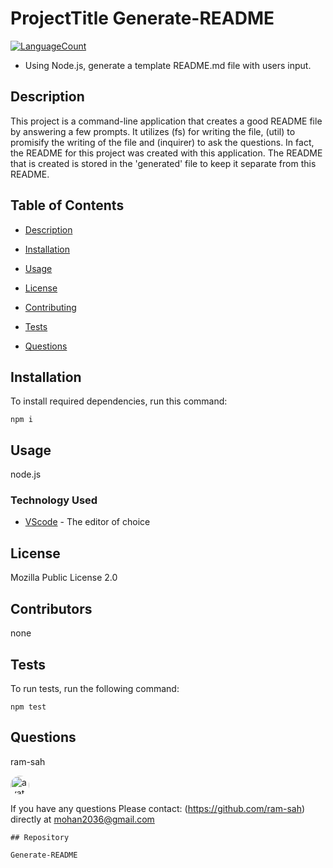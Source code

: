  

# ProjectTitle Generate-README

[![LanguageCount](https://img.shields.io/github/languages/count/ram-sah/Generate-README)](https://github.com/ram-sah/Generate-README)

* Using Node.js, generate a template README.md file with users input.

## Description

This project is a command-line application that creates a good README file by answering a few prompts. It utilizes (fs) for writing the file, (util) to promisify the writing of the file and (inquirer) to ask the questions. In fact, the README for this project was created with this application. The README that is created is stored in the 'generated' file to keep it separate from this README.

## Table of Contents   

* [Description](#description)
    
* [Installation](#install)
            
* [Usage](#usage)
            
* [License](#license)
            
* [Contributing](#contributors)
            
* [Tests](#tests)
            
* [Questions](#questions)

## Installation

To install required dependencies, run this command:
````
npm i
````

## Usage

node.js

### Technology Used 
* [VScode](https://code.visualstudio.com/) - The editor of choice
    
## License

Mozilla Public License 2.0

## Contributors

none

## Tests

To run tests, run the following command:
````
npm test
````

## Questions

ram-sah
                
<img src="https://github.com/ram-sah.png" alt="avatar" style="border-radius: 16px" width="30" />
            
If you have any questions Please contact: 
(https://github.com/ram-sah) directly at mohan2036@gmail.com

    ## Repository

    Generate-README

    